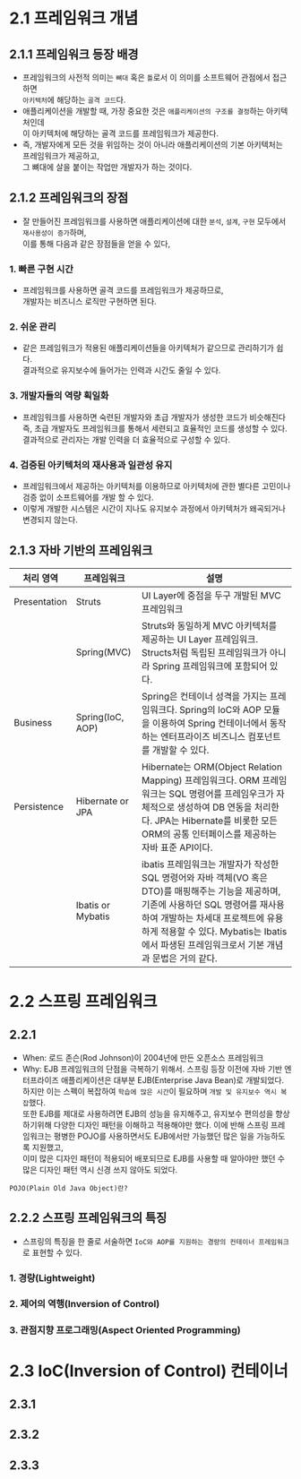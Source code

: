 # 2.1 프레임워크 개념
## 2.1.1 프레임워크 등장 배경
- 프레임워크의 사전적 의미는 `뼈대` 혹은 `틀`로서 이 의미를 소프트웨어 관점에서 접근하면<br />
`아키텍처`에 해당하는 `골격 코드`다.
- 애플리케이션을 개발할 때, 가장 중요한 것은 `애플리케이션의 구조를 결정`하는 아키텍처인데<br />
이 아키텍처에 해당하는 골격 코드를 프레임워크가 제공한다.
- 즉, 개발자에게 모든 것을 위임하는 것이 아니라 애플리케이션의 기본 아키텍처는 프레임워크가 제공하고, <br />
그 뼈대에 살을 붙이는 작업만 개발자가 하는 것이다.

## 2.1.2 프레임워크의 장점
- 잘 만들어진 프레임워크를 사용하면 애플리케이션에 대한 `분석`, `설계`, `구현` 모두에서 `재사용성이 증가`하며, <br />
이를 통해 다음과 같은 장점들을 얻을 수 있다,

###  1. 빠른 구현 시간
- 프레임워크를 사용하면 골격 코드를 프레임워크가 제공하므로, <br />
개발자는 비즈니스 로직만 구현하면 된다.

### 2. 쉬운 관리
- 같은 프레임워크가 적용된 애플리케이션들을 아키텍처가 같으므로 관리하기가 쉽다.  <br />
결과적으로 유지보수에 들어가는 인력과 시간도 줄일 수 있다.

### 3. 개발자들의 역량 획일화
- 프레임워크를 사용하면 숙련된 개발자와 초급 개발자가 생성한 코드가 비슷해진다 <br /> 
즉, 초급 개발자도 프레임워크를 통해서 세련되고 효율적인 코드를 생성할 수 있다. <br />
결과적으로 관리자는 개발 인력을 더 효율적으로 구성할 수 있다.

### 4. 검증된 아키텍처의 재사용과 일관성 유지
- 프레임워크에서 제공하는 아키텍처를 이용하므로 아키텍처에 관한 별다른 고민이나 검증 없이 소프트웨어를 개발 할 수 있다.
- 이렇게 개발한 시스템은 시간이 지나도 유지보수 과정에서 아키텍처가 왜곡되거나 변경되지 않는다.

## 2.1.3 자바 기반의 프레임워크
|처리 영역| 프레임워크 | 설명 |
|---|---|---------------|
|Presentation|Struts| UI Layer에 중점을 두구 개발된 MVC 프레임워크 |
| |Spring(MVC)| Struts와 동일하게 MVC 아키텍처를 제공하는 UI Layer 프레임워크. Structs처럼 독립된 프레임워크가 아니라 Spring 프레임워크에 포함되어 있다.|
|Business | Spring(IoC, AOP)| Spring은 컨테이너 성격을 가지는 프레임워크다. Spring의 IoC와 AOP 모듈을 이용하여 Spring 컨테이너에서 동작하는 엔터프라이즈 비즈니스 컴포넌트를 개발할 수 있다. |
|Persistence | Hibernate or JPA | Hibernate는 ORM(Object Relation Mapping) 프레임워크다. ORM 프레임워크는 SQL 명령어를 프레임우크가 자체적으로 생성하여 DB 연동을 처리한다. JPA는 Hibernate를 비롯한 모든 ORM의 공통 인터페이스를 제공하는 자바 표준 API이다.  |
|| Ibatis or Mybatis | ibatis 프레임워크는 개발자가 작성한 SQL 명령어와 자바 객체(VO 혹은 DTO)를 매핑해주는 기능을 제공하며, 기존에 사용하던 SQL 명령어를 재사용하여 개발하는 차세대 프로젝트에 유용하게 적용할 수 있다. Mybatis는 Ibatis에서 파생된 프레임워크로서 기본 개념과 문법은 거의 같다. |


# 2.2 스프링 프레임워크
## 2.2.1
- When: 로드 존슨(Rod Johnson)이 2004년에 만든 오픈소스 프레임워크
- Why: EJB 프레임워크의 단점을 극복하기 위해서. 
스프링 등장 이전에 자바 기반 엔터프라이즈 애플리케이션은 대부분 EJB(Enterprise Java Bean)로 개발되었다. <br />
하지만 이는 스펙이 복잡하여 `학습에 많은 시간`이 필요하며 `개발 및 유지보수 역시 복잡`했다. <br />
또한 EJB를 제대로 사용하려면 EJB의 성능을 유지해주고, 유지보수 편의성을 향상하기위해 다양한 디자인 패턴을 이해하고 적용해야만 했다.
이에 반해 스프링 프레임워크는 평병한 POJO를 사용하면서도 EJB에서만 가능했던 많은 일을 가능하도록 지원했고, <br />
이미 많은 디자인 패턴이 적용되어 배포되므로 EJB를 사용할 때 알아야만 했던 수많은 디자인 패턴 역시 신경 쓰지 않아도 되었다.

```
POJO(Plain Old Java Object)란?
```


## 2.2.2 스프링 프레임워크의 특징 
- 스프링의 특징을 한 줄로 서술하면 `IoC와 AOP를 지원하는 경량의 컨테이너 프레임워크`로 표현할 수 있다.

### 1. 경량(Lightweight)

### 2. 제어의 역행(Inversion of Control)

### 3. 관점지향 프로그래밍(Aspect Oriented Programming)

# 2.3 IoC(Inversion of Control) 컨테이너
## 2.3.1 
## 2.3.2
## 2.3.3
